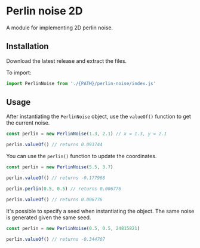 # Perlin noise 2D

A module for implementing 2D perlin noise.

## Installation

Download the latest release and extract the files.

To import:

```javascript
import PerlinNoise from './{PATH}/perlin-noise/index.js'
```

## Usage

After instantiating the `PerlinNoise` object, use the `valueOf()` function to get the current noise.

```javascript
const perlin = new PerlinNoise(1.3, 2.1) // x = 1.3, y = 2.1

perlin.valueOf() // returns 0.093744
```

You can use the `perlin()` function to update the coordinates.

```javascript
const perlin = new PerlinNoise(5.5, 3.7)

perlin.valueOf() // returns -0.177968

perlin.perlin(0.5, 0.5) // returns 0.006776

perlin.valueOf() // returns 0.006776
```

It's possible to specify a seed when instantiating the object. The same noise is generated given the same seed.

```javascript
const perlin = new PerlinNoise(0.5, 0.5, 24815821)

perlin.valueOf() // returns -0.344707
```
